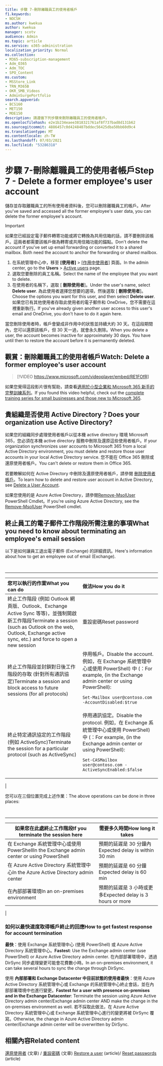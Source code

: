 ```yaml
---
title: 步驟 7-刪除離職員工的使用者帳戶
f1.keywords:
- NOCSH
ms.author: kwekua
author: kwekua
manager: scotv
audience: Admin
ms.topic: article
ms.service: o365-administration
localization_priority: Normal
ms.collection:
- M365-subscription-management
- Adm_O365
- Adm_TOC
- SPO_Content
ms.custom:
- MSStore_Link
- TRN_M365B
- OKR_SMB_Videos
- AdminSurgePortfolio
search.appverid:
- BCS160
- MET150
- MOE150
description: 請遵循下列步驟來刪除離職員工的使用者帳戶。
ms.openlocfilehash: e2e1b234eaee3818321761af8f737bad8d131b62
ms.sourcegitcommit: 4886457c0d4248407bddec56425dba50bb60d9c4
ms.translationtype: MT
ms.contentlocale: zh-TW
ms.lasthandoff: 07/03/2021
ms.locfileid: "53286318"
---
```

# <a name="step-7---delete-a-former-employees-user-account"></a><span data-ttu-id="b2768-103">步驟 7-刪除離職員工的使用者帳戶</span><span class="sxs-lookup"><span data-stu-id="b2768-103">Step 7 - Delete a former employee's user account</span></span>

<span data-ttu-id="b2768-104">儲存並存取離職員工的所有使用者資料後，您可以刪除離職員工的帳戶。</span><span class="sxs-lookup"><span data-stu-id="b2768-104">After you've saved and accessed all the former employee's user data, you can delete the former employee's account.</span></span>

> [!IMPORTANT]
> <span data-ttu-id="b2768-p101">如果您已經設定電子郵件轉寄功能或將它轉換為共用信箱的話，請不要刪除該帳戶。這兩者都需要該帳戶做為轉寄或共用信箱功能的錨點。</span><span class="sxs-lookup"><span data-stu-id="b2768-p101">Don't delete the account if you've set up email forwarding or converted it to a shared mailbox. Both need the account to anchor the forwarding or shared mailbox.</span></span>

1. <span data-ttu-id="b2768-107">在系統管理中心中，移至 **[使用者]** \> <a href="https://go.microsoft.com/fwlink/p/?linkid=834822" target="_blank">[作用中使用者]</a> 頁面。</span><span class="sxs-lookup"><span data-stu-id="b2768-107">In the admin center, go to the **Users** \> <a href="https://go.microsoft.com/fwlink/p/?linkid=834822" target="_blank">Active users</a> page.</span></span>
2. <span data-ttu-id="b2768-108">選取您要刪除的員工名稱。</span><span class="sxs-lookup"><span data-stu-id="b2768-108">Select the name of the employee that you want to delete.</span></span>
3. <span data-ttu-id="b2768-109">在使用者的名稱下，選取 [ **刪除使用者**]。</span><span class="sxs-lookup"><span data-stu-id="b2768-109">Under the user's name, select **Delete user**.</span></span> <span data-ttu-id="b2768-110">為此使用者選擇您想要的選項，然後選取 [ **刪除使用者**]。</span><span class="sxs-lookup"><span data-stu-id="b2768-110">Choose the options you want for this user, and then select **Delete user**.</span></span> <span data-ttu-id="b2768-111">如果您已有其他使用者存取此使用者的電子郵件和 OneDrive，您不需要在這裡重新執行。</span><span class="sxs-lookup"><span data-stu-id="b2768-111">If you've already given another user access to this user's email and OneDrive, you don't have to do it again here.</span></span>

<span data-ttu-id="b2768-p103">當您刪除使用者時，帳戶會變成非作用中的狀態並持續大約 30 天。在這段期間內，您可以還原該帳戶，但 30 天一過，就會永久刪除。</span><span class="sxs-lookup"><span data-stu-id="b2768-p103">When you delete a user, the account becomes inactive for approximately 30 days. You have until then to restore the account before it is permanently deleted.</span></span>

## <a name="watch-delete-a-former-employees-user-account"></a><span data-ttu-id="b2768-114">觀賞：刪除離職員工的使用者帳戶</span><span class="sxs-lookup"><span data-stu-id="b2768-114">Watch: Delete a former employee's user account</span></span>

> [!VIDEO https://www.microsoft.com/videoplayer/embed/RE1FOfR]

<span data-ttu-id="b2768-115">如果您覺得這段影片很有幫助，請查看[適用於小型企業和 Microsoft 365 新手的完整訓練系列](../../business-video/index.yml)。</span><span class="sxs-lookup"><span data-stu-id="b2768-115">If you found this video helpful, check out the [complete training series for small businesses and those new to Microsoft 365](../../business-video/index.yml).</span></span>

## <a name="does-your-organization-use-active-directory"></a><span data-ttu-id="b2768-116">貴組織是否使用 Active Directory？</span><span class="sxs-lookup"><span data-stu-id="b2768-116">Does your organization use Active Directory?</span></span>

<span data-ttu-id="b2768-117">如果您的組織同步處理使用者帳戶以從本機 active directory 環境 Microsoft 365，您必須在本機 active directory 服務中刪除及還原這些使用者帳戶。</span><span class="sxs-lookup"><span data-stu-id="b2768-117">If your organization synchronizes user accounts to Microsoft 365 from a local Active Directory environment, you must delete and restore those user accounts in your local Active Directory service.</span></span> <span data-ttu-id="b2768-118">您不能在 Office 365 刪除或還原使用者帳戶。</span><span class="sxs-lookup"><span data-stu-id="b2768-118">You can't delete or restore them in Office 365.</span></span>

<span data-ttu-id="b2768-119">若要瞭解如何在 Active Directory 中刪除及還原使用者帳戶，請參閱 [刪除使用者帳戶](/previous-versions/windows/it-pro/windows-server-2008-R2-and-2008/cc753730(v=ws.11))。</span><span class="sxs-lookup"><span data-stu-id="b2768-119">To learn how to delete and restore user account in Active Directory, see [Delete a User Account](/previous-versions/windows/it-pro/windows-server-2008-R2-and-2008/cc753730(v=ws.11)).</span></span>
  
<span data-ttu-id="b2768-120">如果您使用的是 Azure Active Directory，請參閱[Remove-MsolUser](/powershell/module/msonline/remove-msoluser) PowerShell Cmdlet。</span><span class="sxs-lookup"><span data-stu-id="b2768-120">If you're using Azure Active Directory, see the [Remove-MsolUser](/powershell/module/msonline/remove-msoluser) PowerShell cmdlet.</span></span>
  
## <a name="what-you-need-to-know-about-terminating-an-employees-email-session"></a><span data-ttu-id="b2768-121">終止員工的電子郵件工作階段所需注意的事項</span><span class="sxs-lookup"><span data-stu-id="b2768-121">What you need to know about terminating an employee's email session</span></span>

<span data-ttu-id="b2768-122">以下是如何讓員工退出電子郵件 (Exchange) 的詳細資訊。</span><span class="sxs-lookup"><span data-stu-id="b2768-122">Here's information about how to get an employee out of email (Exchange).</span></span>

<br>

****

|<span data-ttu-id="b2768-123">您可以執行的作業</span><span class="sxs-lookup"><span data-stu-id="b2768-123">What you can do</span></span>|<span data-ttu-id="b2768-124">做法</span><span class="sxs-lookup"><span data-stu-id="b2768-124">How you do it</span></span>|
|:-----|:-----|
|<span data-ttu-id="b2768-125">終止工作階段 (例如 Outlook 網頁版、Outlook、Exchange Active Sync 等等)，並強制開啟新工作階段</span><span class="sxs-lookup"><span data-stu-id="b2768-125">Terminate a session (such as Outlook on the web, Outlook, Exchange active sync, etc.) and force to open a new session</span></span>|<span data-ttu-id="b2768-126">重設密碼</span><span class="sxs-lookup"><span data-stu-id="b2768-126">Reset password</span></span>|
|<span data-ttu-id="b2768-127">終止工作階段並封鎖對日後工作階段的存取 (針對所有通訊協定)</span><span class="sxs-lookup"><span data-stu-id="b2768-127">Terminate a session and block access to future sessions (for all protocols)</span></span>|<span data-ttu-id="b2768-128">停用帳戶。</span><span class="sxs-lookup"><span data-stu-id="b2768-128">Disable the account.</span></span> <span data-ttu-id="b2768-129">例如，在 Exchange 系統管理中心或使用 PowerShell) 中 (：</span><span class="sxs-lookup"><span data-stu-id="b2768-129">For example, (in the Exchange admin center or using PowerShell):</span></span> <p>  `Set-Mailbox user@contoso.com -AccountDisabled:$true`|
|<span data-ttu-id="b2768-130">終止特定通訊協定的工作階段 (例如 ActiveSync)</span><span class="sxs-lookup"><span data-stu-id="b2768-130">Terminate the session for a particular protocol (such as ActiveSync)</span></span>|<span data-ttu-id="b2768-131">停用通訊協定。</span><span class="sxs-lookup"><span data-stu-id="b2768-131">Disable the protocol.</span></span> <span data-ttu-id="b2768-132">例如，在 Exchange 系統管理中心或使用 PowerShell) 中 (：</span><span class="sxs-lookup"><span data-stu-id="b2768-132">For example, (in the Exchange admin center or using PowerShell):</span></span> <p>  `Set-CASMailbox user@contoso.com -ActiveSyncEnabled:$false`|
|

<span data-ttu-id="b2768-133">您可以在三個位置完成上述作業：</span><span class="sxs-lookup"><span data-stu-id="b2768-133">The above operations can be done in three places:</span></span>
  
<br>

****

|<span data-ttu-id="b2768-134">如果您在此處終止工作階段</span><span class="sxs-lookup"><span data-stu-id="b2768-134">If you terminate the session here</span></span>|<span data-ttu-id="b2768-135">需要多久時間</span><span class="sxs-lookup"><span data-stu-id="b2768-135">How long it takes</span></span>|
|---|---|
|<span data-ttu-id="b2768-136">在 Exchange 系統管理中心或使用 PowerShell</span><span class="sxs-lookup"><span data-stu-id="b2768-136">In the Exchange admin center or using PowerShell</span></span>|<span data-ttu-id="b2768-137">預期的延遲是 30 分鐘內</span><span class="sxs-lookup"><span data-stu-id="b2768-137">Expected delay is within 30 min</span></span>|
|<span data-ttu-id="b2768-138">在 Azure Active Directory 系統管理中心</span><span class="sxs-lookup"><span data-stu-id="b2768-138">In the Azure Active Directory admin center</span></span>|<span data-ttu-id="b2768-139">預期的延遲是 60 分鐘</span><span class="sxs-lookup"><span data-stu-id="b2768-139">Expected delay is 60 min</span></span>|
|<span data-ttu-id="b2768-140">在內部部署環境</span><span class="sxs-lookup"><span data-stu-id="b2768-140">In an on-premises environment</span></span>|<span data-ttu-id="b2768-141">預期的延遲是 3 小時或更多</span><span class="sxs-lookup"><span data-stu-id="b2768-141">Expected delay is 3 hours or more</span></span>|
|

### <a name="how-to-get-fastest-response-for-account-termination"></a><span data-ttu-id="b2768-142">如何以最快速度取得帳戶終止的回應</span><span class="sxs-lookup"><span data-stu-id="b2768-142">How to get fastest response for account termination</span></span>

<span data-ttu-id="b2768-143">**最快**：使用 Exchange 系統管理中心 (使用 PowerShell) 或 Azure Active Directory 系統管理中心。</span><span class="sxs-lookup"><span data-stu-id="b2768-143">**Fastest**: Use the Exchange admin center (use PowerShell) or Azure Active Directory admin center.</span></span> <span data-ttu-id="b2768-144">在內部部署環境中，透過 DirSync 同步處理變更可能會花費數小時。</span><span class="sxs-lookup"><span data-stu-id="b2768-144">In an on-premises environment, it can take several hours to sync the change through DirSync.</span></span>
  
<span data-ttu-id="b2768-145">使用 **內部部署和 Exchange Datacenter 中目前狀態的使用者最快**：使用 Azure Active Directory 系統管理中心或 Exchange 的系統管理中心終止會話，並在內部部署環境中也進行變更。</span><span class="sxs-lookup"><span data-stu-id="b2768-145">**Fastest for a user with presence on-premises and in the Exchange Datacenter**: Terminate the session using Azure Active Directory admin center/Exchange admin center AND make the change in the on-premises environment as well.</span></span> <span data-ttu-id="b2768-146">若不採取此做法，在 Azure Active Directory 系統管理中心或 Exchange 系統管理中心進行的變更將被 DirSync 覆寫。</span><span class="sxs-lookup"><span data-stu-id="b2768-146">Otherwise, the change in Azure Active Directory admin center/Exchange admin center will be overwritten by DirSync.</span></span>
  
## <a name="related-content"></a><span data-ttu-id="b2768-147">相關內容</span><span class="sxs-lookup"><span data-stu-id="b2768-147">Related content</span></span>

<span data-ttu-id="b2768-148">[還原使用者](restore-user.md) (文章) / [重設密碼](reset-passwords.md) (文章) </span><span class="sxs-lookup"><span data-stu-id="b2768-148">[Restore a user](restore-user.md) (article)/ [Reset passwords](reset-passwords.md) (article)</span></span>
